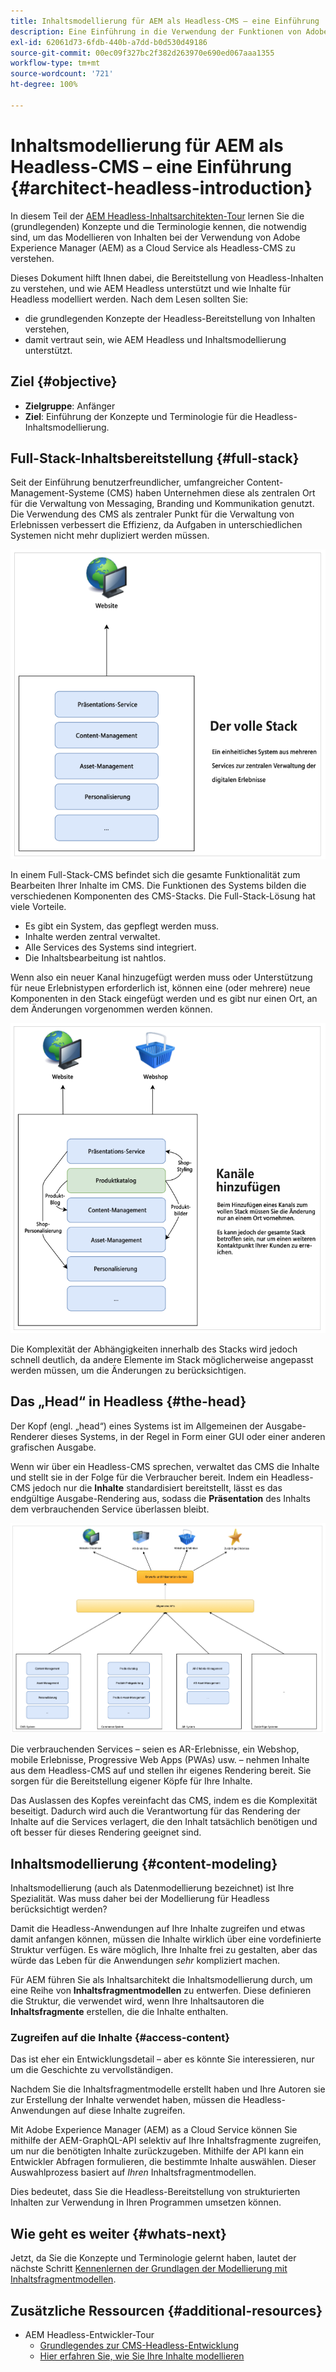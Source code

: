 ```yaml
---
title: Inhaltsmodellierung für AEM als Headless-CMS – eine Einführung
description: Eine Einführung in die Verwendung der Funktionen von Adobe Experience Manager as a Cloud Service als Headless-CMS zum Modellieren von Inhalten für Ihr Projekt.
exl-id: 62061d73-6fdb-440b-a7dd-b0d530d49186
source-git-commit: 00ec09f327bc2f382d263970e690ed067aaa1355
workflow-type: tm+mt
source-wordcount: '721'
ht-degree: 100%

---
```


# Inhaltsmodellierung für AEM als Headless-CMS – eine Einführung {#architect-headless-introduction}

In diesem Teil der [AEM Headless-Inhaltsarchitekten-Tour](overview.md) lernen Sie die (grundlegenden) Konzepte und die Terminologie kennen, die notwendig sind, um das Modellieren von Inhalten bei der Verwendung von Adobe Experience Manager (AEM) as a Cloud Service als Headless-CMS zu verstehen.

Dieses Dokument hilft Ihnen dabei, die Bereitstellung von Headless-Inhalten zu verstehen, und wie AEM Headless unterstützt und wie Inhalte für Headless modelliert werden. Nach dem Lesen sollten Sie:

* die grundlegenden Konzepte der Headless-Bereitstellung von Inhalten verstehen,
* damit vertraut sein, wie AEM Headless und Inhaltsmodellierung unterstützt.

## Ziel {#objective}

* **Zielgruppe**: Anfänger
* **Ziel**: Einführung der Konzepte und Terminologie für die Headless-Inhaltsmodellierung.

## Full-Stack-Inhaltsbereitstellung {#full-stack}

Seit der Einführung benutzerfreundlicher, umfangreicher Content-Management-Systeme (CMS) haben Unternehmen diese als zentralen Ort für die Verwaltung von Messaging, Branding und Kommunikation genutzt. Die Verwendung des CMS als zentraler Punkt für die Verwaltung von Erlebnissen verbessert die Effizienz, da Aufgaben in unterschiedlichen Systemen nicht mehr dupliziert werden müssen.

![Das klassische Full-Stack-CMS](/help/journey-headless/developer/assets/full-stack.png)

In einem Full-Stack-CMS befindet sich die gesamte Funktionalität zum Bearbeiten Ihrer Inhalte im CMS. Die Funktionen des Systems bilden die verschiedenen Komponenten des CMS-Stacks. Die Full-Stack-Lösung hat viele Vorteile.

* Es gibt ein System, das gepflegt werden muss.
* Inhalte werden zentral verwaltet.
* Alle Services des Systems sind integriert.
* Die Inhaltsbearbeitung ist nahtlos.

Wenn also ein neuer Kanal hinzugefügt werden muss oder Unterstützung für neue Erlebnistypen erforderlich ist, können eine (oder mehrere) neue Komponenten in den Stack eingefügt werden und es gibt nur einen Ort, an dem Änderungen vorgenommen werden können.

![Hinzufügen eines neuen Kanals zum Stack](/help/journey-headless/developer/assets/adding-channel.png)

Die Komplexität der Abhängigkeiten innerhalb des Stacks wird jedoch schnell deutlich, da andere Elemente im Stack möglicherweise angepasst werden müssen, um die Änderungen zu berücksichtigen.

## Das „Head“ in Headless {#the-head}

Der Kopf (engl. „head“) eines Systems ist im Allgemeinen der Ausgabe-Renderer dieses Systems, in der Regel in Form einer GUI oder einer anderen grafischen Ausgabe.

Wenn wir über ein Headless-CMS sprechen, verwaltet das CMS die Inhalte und stellt sie in der Folge für die Verbraucher bereit. Indem ein Headless-CMS jedoch nur die **Inhalte** standardisiert bereitstellt, lässt es das endgültige Ausgabe-Rendering aus, sodass die **Präsentation** des Inhalts dem verbrauchenden Service überlassen bleibt.

![Headless-CMS](/help/journey-headless/developer/assets/headless-cms.png)

Die verbrauchenden Services – seien es AR-Erlebnisse, ein Webshop, mobile Erlebnisse, Progressive Web Apps (PWAs) usw. – nehmen Inhalte aus dem Headless-CMS auf und stellen ihr eigenes Rendering bereit. Sie sorgen für die Bereitstellung eigener Köpfe für Ihre Inhalte.

Das Auslassen des Kopfes vereinfacht das CMS, indem es die Komplexität beseitigt. Dadurch wird auch die Verantwortung für das Rendering der Inhalte auf die Services verlagert, die den Inhalt tatsächlich benötigen und oft besser für dieses Rendering geeignet sind.

## Inhaltsmodellierung {#content-modeling}

Inhaltsmodellierung (auch als Datenmodellierung bezeichnet) ist Ihre Spezialität. Was muss daher bei der Modellierung für Headless berücksichtigt werden?

Damit die Headless-Anwendungen auf Ihre Inhalte zugreifen und etwas damit anfangen können, müssen die Inhalte wirklich über eine vordefinierte Struktur verfügen. Es wäre möglich, Ihre Inhalte frei zu gestalten, aber das würde das Leben für die Anwendungen *sehr* kompliziert machen.

Für AEM führen Sie als Inhaltsarchitekt die Inhaltsmodellierung durch, um eine Reihe von **Inhaltsfragmentmodellen** zu entwerfen. Diese definieren die Struktur, die verwendet wird, wenn Ihre Inhaltsautoren die **Inhaltsfragmente** erstellen, die die Inhalte enthalten.

### Zugreifen auf die Inhalte {#access-content}

Das ist eher ein Entwicklungsdetail – aber es könnte Sie interessieren, nur um die Geschichte zu vervollständigen.

Nachdem Sie die Inhaltsfragmentmodelle erstellt haben und Ihre Autoren sie zur Erstellung der Inhalte verwendet haben, müssen die Headless-Anwendungen auf diese Inhalte zugreifen.

Mit Adobe Experience Manager (AEM) as a Cloud Service können Sie mithilfe der AEM-GraphQL-API selektiv auf Ihre Inhaltsfragmente zugreifen, um nur die benötigten Inhalte zurückzugeben. Mithilfe der API kann ein Entwickler Abfragen formulieren, die bestimmte Inhalte auswählen. Dieser Auswahlprozess basiert auf *Ihren* Inhaltsfragmentmodellen.

Dies bedeutet, dass Sie die Headless-Bereitstellung von strukturierten Inhalten zur Verwendung in Ihren Programmen umsetzen können.

## Wie geht es weiter {#whats-next}

Jetzt, da Sie die Konzepte und Terminologie gelernt haben, lautet der nächste Schritt [Kennenlernen der Grundlagen der Modellierung mit Inhaltsfragmentmodellen](basics.md).

## Zusätzliche Ressourcen {#additional-resources}

* AEM Headless-Entwickler-Tour
   * [Grundlegendes zur CMS-Headless-Entwicklung](/help/journey-headless/developer/learn-about.md)
   * [Hier erfahren Sie, wie Sie Ihre Inhalte modellieren](/help/journey-headless/developer/model-your-content.md)
